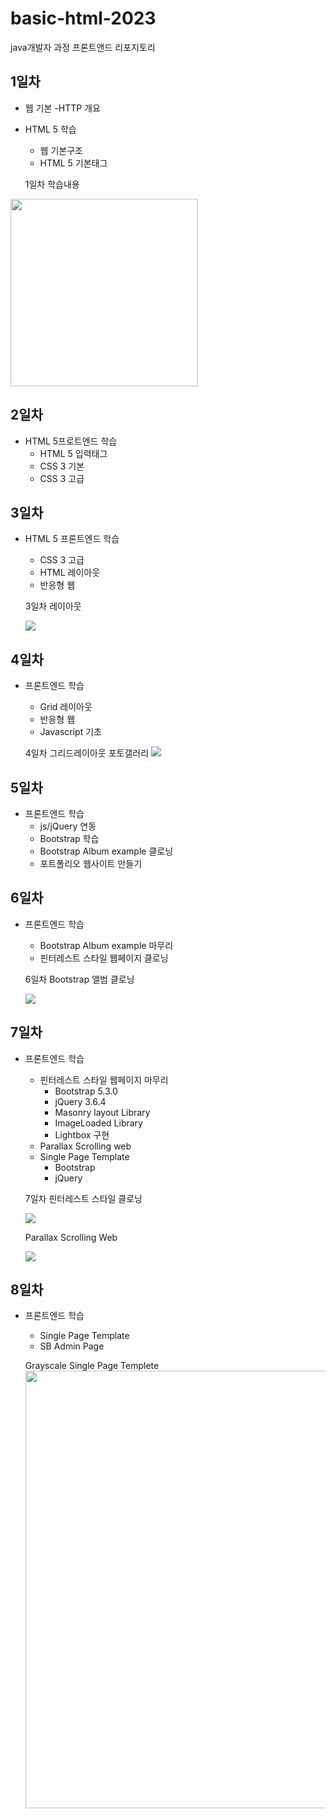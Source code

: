 # basic-html-2023
java개발자 과정 프론트앤드 리포지토리

## 1일차
- 웹 기본
    -HTTP 개요
- HTML 5 학습
    
    - 웹 기본구조
    - HTML 5 기본태그
    
    1일차 학습내용
<!--![멀티미디어](https://raw.githubusercontent.com/kimdo12/basic-html-2023/main/image/day01.png)-->
<img src="https://raw.githubusercontent.com/kimdo12/basic-html-2023/main/image/day01.png" width="300">


## 2일차

- HTML 5프로트엔드 학습
    - HTML 5 입력태그
    - CSS 3 기본 
    - CSS 3 고급

## 3일차

- HTML 5 프론트엔드 학습
    - CSS 3 고급
    - HTML 레이아웃
    - 반응형 웹
     
     3일차 레이아웃
    
    <img src="https://raw.githubusercontent.com/kimdo12/basic-html-2023/main/image/layout.png">


## 4일차

- 프론트엔드 학습
    - Grid 레이아웃
    - 반응형 웹
    - Javascript 기초

    4일차 그리드레이아웃 포토갤러리
     <img src="https://raw.githubusercontent.com/kimdo12/basic-html-2023/main/image/gallery02.png">

## 5일차

- 프론트엔드 학습
    - js/jQuery 연동
    - Bootstrap 학습
    - Bootstrap Album example 클로닝
    - 포트폴리오 웹사이트 만들기

## 6일차

- 프론트엔드 학습
     - Bootstrap Album example 마무리
     - 핀터레스트 스타일 웹페이지 클로닝

     6일차 Bootstrap 앨범 클로닝      

     <img src="https://raw.githubusercontent.com/kimdo12/basic-html-2023/main/image/albumclone.png">

## 7일차

- 프론트엔드 학습
    -  핀터레스트 스타일 웹페이지 마무리
        - Bootstrap 5.3.0
        - jQuery 3.6.4
        - Masonry layout Library
        - ImageLoaded Library
        - Lightbox 구현
    - Parallax Scrolling web
    - Single Page Template
        - Bootstrap
        - jQuery

  
    7일차 핀터레스트 스타일 클로닝
   
    <img src="https://raw.githubusercontent.com/kimdo12/basic-html-2023/main/image/port.png">

    Parallax Scrolling Web

     <img src="https://raw.githubusercontent.com/kimdo12/basic-html-2023/main/image/port1.png">

## 8일차
- 프론트엔드 학습
    - Single Page Template
    - SB Admin Page


    Grayscale Single Page Templete
     <img src="https://raw.githubusercontent.com/kimdo12/basic-html-2023/main/image/port3vid.gif" width="700">